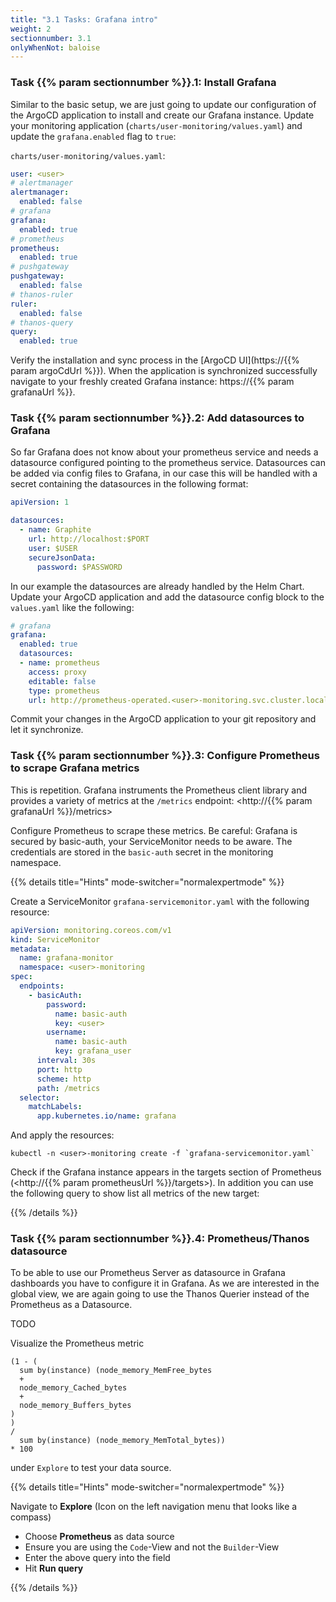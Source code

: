 ```yaml
---
title: "3.1 Tasks: Grafana intro"
weight: 2
sectionnumber: 3.1
onlyWhenNot: baloise
---
```


### Task {{% param sectionnumber %}}.1: Install Grafana

Similar to the basic setup, we are just going to update our configuration of the ArgoCD application to install and create our Grafana instance. Update your monitoring application (`charts/user-monitoring/values.yaml`) and update the `grafana.enabled` flag to `true`:

`charts/user-monitoring/values.yaml`:
```yaml
user: <user>
# alertmanager
alertmanager:
  enabled: false
# grafana
grafana:
  enabled: true
# prometheus
prometheus:
  enabled: true
# pushgateway
pushgateway:
  enabled: false
# thanos-ruler
ruler:
  enabled: false
# thanos-query
query:
  enabled: true
```

Verify the installation and sync process in the [ArgoCD UI](https://{{% param argoCdUrl %}}). When the application is synchronized successfully navigate to your freshly created Grafana instance: https://{{% param grafanaUrl %}}.

### Task {{% param sectionnumber %}}.2: Add datasources to Grafana

So far Grafana does not know about your prometheus service and needs a datasource configured pointing to the prometheus service. Datasources can be added via config files to Grafana, in our case this will be handled with a secret containing the datasources in the following format:

```yaml
apiVersion: 1

datasources:
  - name: Graphite
    url: http://localhost:$PORT
    user: $USER
    secureJsonData:
      password: $PASSWORD
```

In our example the datasources are already handled by the Helm Chart. Update your ArgoCD application and add the datasource config block to the `values.yaml` like the following:

```yaml
# grafana
grafana:
  enabled: true
  datasources:
  - name: prometheus
    access: proxy
    editable: false
    type: prometheus
    url: http://prometheus-operated.<user>-monitoring.svc.cluster.local:9090
```

Commit your changes in the ArgoCD application to your git repository and let it synchronize.

### Task {{% param sectionnumber %}}.3: Configure Prometheus to scrape Grafana metrics

This is repetition. Grafana instruments the Prometheus client library and provides a variety of metrics at the `/metrics` endpoint: <http://{{% param grafanaUrl %}}/metrics>

Configure Prometheus to scrape these metrics. Be careful: Grafana is secured by basic-auth, your ServiceMonitor needs to be aware. The credentials are stored in the `basic-auth` secret in the monitoring namespace.

{{% details title="Hints" mode-switcher="normalexpertmode" %}}

Create a ServiceMonitor `grafana-servicemonitor.yaml` with the following resource:

```yaml
apiVersion: monitoring.coreos.com/v1
kind: ServiceMonitor
metadata:
  name: grafana-monitor
  namespace: <user>-monitoring
spec:
  endpoints:
    - basicAuth:
        password:
          name: basic-auth
          key: <user>
        username:
          name: basic-auth
          key: grafana_user
      interval: 30s
      port: http
      scheme: http
      path: /metrics
  selector:
    matchLabels:
      app.kubernetes.io/name: grafana

```

And apply the resources:

```
kubectl -n <user>-monitoring create -f `grafana-servicemonitor.yaml`
```

Check if the Grafana instance appears in the targets section of Prometheus (<http://{{% param prometheusUrl %}}/targets>). In addition you can use the following query to show list all metrics of the new target:

{{% /details %}}

### Task {{% param sectionnumber %}}.4: Prometheus/Thanos datasource

To be able to use our Prometheus Server as datasource in Grafana dashboards you have to configure it in Grafana. As we are interested in the global view, we are again going to use the Thanos Querier instead of the Prometheus as a Datasource.

TODO

Visualize the Prometheus metric
```promql
(1 - (
  sum by(instance) (node_memory_MemFree_bytes
  +
  node_memory_Cached_bytes
  +
  node_memory_Buffers_bytes
)
)
/
  sum by(instance) (node_memory_MemTotal_bytes))
* 100 
```
under `Explore` to test your data source.

{{% details title="Hints" mode-switcher="normalexpertmode" %}}

Navigate to **Explore** (Icon on the left navigation menu that looks like a compass)

* Choose **Prometheus** as data source
* Ensure you are using the `Code`-View and not the `Builder`-View
* Enter the above query into the field
* Hit **Run query**

{{% /details %}}
